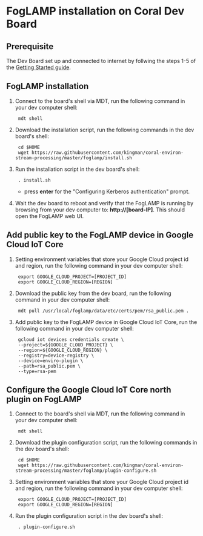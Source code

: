 # FogLAMP installation on Coral Dev Board
## Prerequisite
The Dev Board set up and connected to internet by follwing the steps 1-5 of the [Getting Started guide](https://coral.ai/docs/dev-board/get-started).

## FogLAMP installation
1. Connect to the board's shell via MDT, run the following command in your dev computer shell:

        mdt shell

1. Download the installation script, run the following commands in the dev board's shell:

        cd $HOME
        wget https://raw.githubusercontent.com/kingman/coral-environ-stream-processing/master/foglamp/install.sh

1. Run the installation script in the dev board's shell:

        . install.sh
    * press **enter** for the "Configuring Kerberos authentication" prompt.

1. Wait the dev board to reboot and verify that the FogLAMP is running by browsing from your dev computer to: **http://[board-IP]**. This should open the FogLAMP web UI.

## Add public key to the FogLAMP device in Google Cloud IoT Core
1. Setting environment variables that store your Google Cloud project id and region, run the following command in your dev computer shell:

        export GOOGLE_CLOUD_PROJECT=[PROJECT_ID]
        export GOOGLE_CLOUD_REGION=[REGION]

1. Download the public key from the dev board, run the following command in your dev computer shell:

        mdt pull /usr/local/foglamp/data/etc/certs/pem/rsa_public.pem .
1. Add public key to the FogLAMP device in Google Cloud IoT Core, run the following command in your dev computer shell:

        gcloud iot devices credentials create \
        --project=${GOOGLE_CLOUD_PROJECT} \
        --region=${GOOGLE_CLOUD_REGION} \
        --registry=device-registry \
        --device=enviro-plugin \
        --path=rsa_public.pem \
        --type=rsa-pem

## Configure the Google Cloud IoT Core north plugin on FogLAMP
1. Connect to the board's shell via MDT, run the following command in your dev computer shell:

        mdt shell

1. Download the plugin configuration script, run the following commands in the dev board's shell:

        cd $HOME
        wget https://raw.githubusercontent.com/kingman/coral-environ-stream-processing/master/foglamp/plugin-configure.sh

1. Setting environment variables that store your Google Cloud project id and region, run the following command in your dev computer shell:

        export GOOGLE_CLOUD_PROJECT=[PROJECT_ID]
        export GOOGLE_CLOUD_REGION=[REGION]

1. Run the plugin configuration script in the dev board's shell:

        . plugin-configure.sh